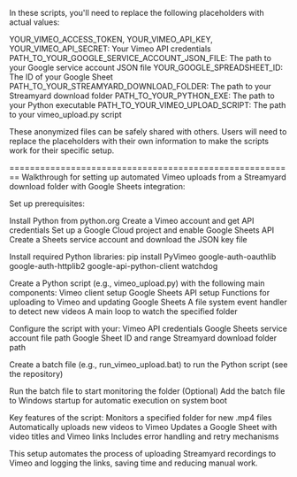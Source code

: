In these scripts, you'll need to replace the following placeholders with actual values:

  YOUR_VIMEO_ACCESS_TOKEN, YOUR_VIMEO_API_KEY, YOUR_VIMEO_API_SECRET: Your Vimeo API credentials
  PATH_TO_YOUR_GOOGLE_SERVICE_ACCOUNT_JSON_FILE: The path to your Google service account JSON file
  YOUR_GOOGLE_SPREADSHEET_ID: The ID of your Google Sheet
  PATH_TO_YOUR_STREAMYARD_DOWNLOAD_FOLDER: The path to your Streamyard download folder
  PATH_TO_YOUR_PYTHON_EXE: The path to your Python executable
  PATH_TO_YOUR_VIMEO_UPLOAD_SCRIPT: The path to your vimeo_upload.py script

These anonymized files can be safely shared with others. 
Users will need to replace the placeholders with their own information to make the scripts work for their specific setup.

========================================================
Walkthrough for setting up automated Vimeo uploads from a Streamyard download folder with Google Sheets integration:

Set up prerequisites:

  Install Python from python.org
  Create a Vimeo account and get API credentials
  Set up a Google Cloud project and enable Google Sheets API
  Create a Sheets service account and download the JSON key file

Install required Python libraries:
  pip install PyVimeo google-auth-oauthlib google-auth-httplib2 google-api-python-client watchdog

Create a Python script (e.g., vimeo_upload.py) with the following main components:
  Vimeo client setup
  Google Sheets API setup
  Functions for uploading to Vimeo and updating Google Sheets
  A file system event handler to detect new videos
  A main loop to watch the specified folder

Configure the script with your:
  Vimeo API credentials
  Google Sheets service account file path
  Google Sheet ID and range
  Streamyard download folder path

Create a batch file (e.g., run_vimeo_upload.bat) to run the Python script (see the repository)

Run the batch file to start monitoring the folder
(Optional) Add the batch file to Windows startup for automatic execution on system boot

Key features of the script:
  Monitors a specified folder for new .mp4 files
  Automatically uploads new videos to Vimeo
  Updates a Google Sheet with video titles and Vimeo links
  Includes error handling and retry mechanisms

This setup automates the process of uploading Streamyard recordings to Vimeo and logging the links, saving time and reducing manual work.

